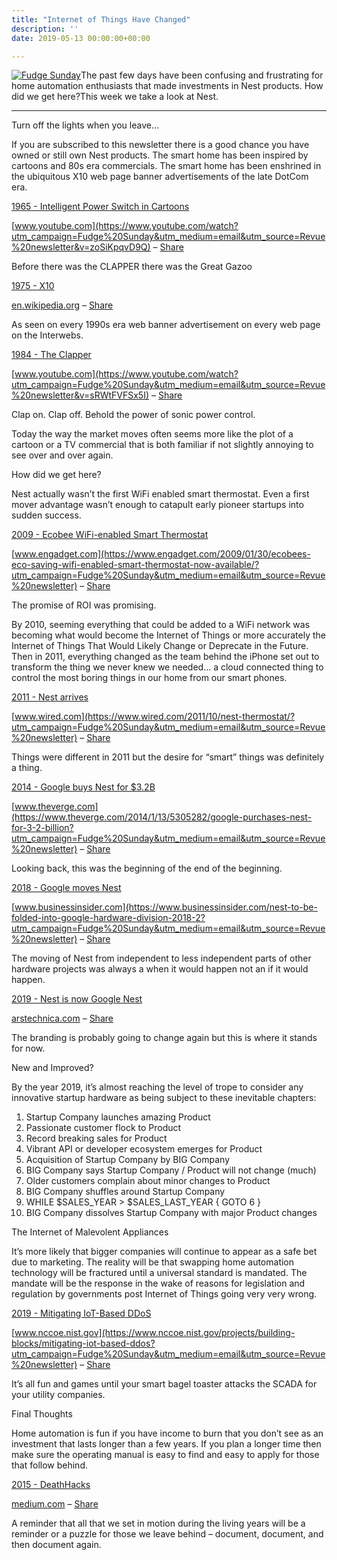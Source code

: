 ```yaml
---
title: "Internet of Things Have Changed"
description: ''
date: 2019-05-13 00:00:00+00:00

---
```


[![Fudge Sunday](https://substack.com/static/b418d00d086df167c47c3e481ad92aaa/f058b/fudgesunday.png "Fudge Sunday")](https://substackcdn.com/image/fetch/f_auto,q_auto:good,fl_progressive:steep/https%3A%2F%2Fsubstack.com%2Fstatic%2Fb418d00d086df167c47c3e481ad92aaa%2Ff058b%2Ffudgesunday.png)The past few days have been confusing and frustrating for home automation enthusiasts that made investments in Nest products. How did we get here?This week we take a look at Nest.



---

Turn off the lights when you leave…

If you are subscribed to this newsletter there is a good chance you have owned or still own Nest products. The smart home has been inspired by cartoons and 80s era commercials. The smart home has been enshrined in the ubiquitous X10 web page banner advertisements of the late DotCom era.

[1965 - Intelligent Power Switch in Cartoons](https://www.youtube.com/watch?utm_campaign=Fudge%20Sunday&utm_medium=email&utm_source=Revue%20newsletter&v=zoSiKpqvD9Q)

[www.youtube.com](https://www.youtube.com/watch?utm_campaign=Fudge%20Sunday&utm_medium=email&utm_source=Revue%20newsletter&v=zoSiKpqvD9Q) – [Share](http://rev.vu/M2xP5R?utm_campaign=Issue&utm_content=share&utm_medium=email&utm_source=Fudge+Sunday)

Before there was the CLAPPER there was the Great Gazoo

[1975 - X10](https://en.wikipedia.org/wiki/X10_(industry_standard)?utm_campaign=Fudge%20Sunday&utm_medium=email&utm_source=Revue%20newsletter)

[en.wikipedia.org](https://en.wikipedia.org/wiki/X10_(industry_standard)?utm_campaign=Fudge%20Sunday&utm_medium=email&utm_source=Revue%20newsletter) – [Share](http://rev.vu/XG9m8E?utm_campaign=Issue&utm_content=share&utm_medium=email&utm_source=Fudge+Sunday)

As seen on every 1990s era web banner advertisement on every web page on the Interwebs.

[1984 - The Clapper](https://www.youtube.com/watch?utm_campaign=Fudge%20Sunday&utm_medium=email&utm_source=Revue%20newsletter&v=sRWtFVFSx5I)

[www.youtube.com](https://www.youtube.com/watch?utm_campaign=Fudge%20Sunday&utm_medium=email&utm_source=Revue%20newsletter&v=sRWtFVFSx5I) – [Share](http://rev.vu/vQDrkV?utm_campaign=Issue&utm_content=share&utm_medium=email&utm_source=Fudge+Sunday)

Clap on. Clap off. Behold the power of sonic power control.

Today the way the market moves often seems more like the plot of a cartoon or a TV commercial that is both familiar if not slightly annoying to see over and over again.

How did we get here?

Nest actually wasn’t the first WiFi enabled smart thermostat. Even a first mover advantage wasn’t enough to catapult early pioneer startups into sudden success.

[2009 - Ecobee WiFi-enabled Smart Thermostat](https://www.engadget.com/2009/01/30/ecobees-eco-saving-wifi-enabled-smart-thermostat-now-available/?utm_campaign=Fudge%20Sunday&utm_medium=email&utm_source=Revue%20newsletter)

[www.engadget.com](https://www.engadget.com/2009/01/30/ecobees-eco-saving-wifi-enabled-smart-thermostat-now-available/?utm_campaign=Fudge%20Sunday&utm_medium=email&utm_source=Revue%20newsletter) – [Share](http://rev.vu/Yl9k3B?utm_campaign=Issue&utm_content=share&utm_medium=email&utm_source=Fudge+Sunday)

The promise of ROI was promising.

By 2010, seeming everything that could be added to a WiFi network was becoming what would become the Internet of Things or more accurately the Internet of Things That Would Likely Change or Deprecate in the Future. Then in 2011, everything changed as the team behind the iPhone set out to transform the thing we never knew we needed… a cloud connected thing to control the most boring things in our home from our smart phones.

[2011 - Nest arrives](https://www.wired.com/2011/10/nest-thermostat/?utm_campaign=Fudge%20Sunday&utm_medium=email&utm_source=Revue%20newsletter)

[www.wired.com](https://www.wired.com/2011/10/nest-thermostat/?utm_campaign=Fudge%20Sunday&utm_medium=email&utm_source=Revue%20newsletter) – [Share](http://rev.vu/69PKd2?utm_campaign=Issue&utm_content=share&utm_medium=email&utm_source=Fudge+Sunday)

Things were different in 2011 but the desire for “smart” things was definitely a thing.

[2014 - Google buys Nest for $3.2B](https://www.theverge.com/2014/1/13/5305282/google-purchases-nest-for-3-2-billion?utm_campaign=Fudge%20Sunday&utm_medium=email&utm_source=Revue%20newsletter)

[www.theverge.com](https://www.theverge.com/2014/1/13/5305282/google-purchases-nest-for-3-2-billion?utm_campaign=Fudge%20Sunday&utm_medium=email&utm_source=Revue%20newsletter) – [Share](http://rev.vu/P9xvX8?utm_campaign=Issue&utm_content=share&utm_medium=email&utm_source=Fudge+Sunday)

Looking back, this was the beginning of the end of the beginning.

[2018 - Google moves Nest](https://www.businessinsider.com/nest-to-be-folded-into-google-hardware-division-2018-2?utm_campaign=Fudge%20Sunday&utm_medium=email&utm_source=Revue%20newsletter)

[www.businessinsider.com](https://www.businessinsider.com/nest-to-be-folded-into-google-hardware-division-2018-2?utm_campaign=Fudge%20Sunday&utm_medium=email&utm_source=Revue%20newsletter) – [Share](http://rev.vu/GlqVGl?utm_campaign=Issue&utm_content=share&utm_medium=email&utm_source=Fudge+Sunday)

The moving of Nest from independent to less independent parts of other hardware projects was always a when it would happen not an if it would happen.

[2019 - Nest is now Google Nest](https://arstechnica.com/gadgets/2019/05/nest-the-company-died-at-google-io-2019/?utm_campaign=Fudge%20Sunday&utm_medium=email&utm_source=Revue%20newsletter)

[arstechnica.com](https://arstechnica.com/gadgets/2019/05/nest-the-company-died-at-google-io-2019/?utm_campaign=Fudge%20Sunday&utm_medium=email&utm_source=Revue%20newsletter) – [Share](http://rev.vu/3BY7m9?utm_campaign=Issue&utm_content=share&utm_medium=email&utm_source=Fudge+Sunday)

The branding is probably going to change again but this is where it stands for now.

New and Improved?

By the year 2019, it’s almost reaching the level of trope to consider any innovative startup hardware as being subject to these inevitable chapters:

1. Startup Company launches amazing Product
2. Passionate customer flock to Product
3. Record breaking sales for Product
4. Vibrant API or developer ecosystem emerges for Product
5. Acquisition of Startup Company by BIG Company
6. BIG Company says Startup Company / Product will not change (much)
7. Older customers complain about minor changes to Product
8. BIG Company shuffles around Startup Company
9. WHILE $SALES\_YEAR > $SALES\_LAST\_YEAR { GOTO 6 }
10. BIG Company dissolves Startup Company with major Product changes

The Internet of Malevolent Appliances

It’s more likely that bigger companies will continue to appear as a safe bet due to marketing. The reality will be that swapping home automation technology will be fractured until a universal standard is mandated. The mandate will be the response in the wake of reasons for legislation and regulation by governments post Internet of Things going very very wrong.

[2019 - Mitigating IoT-Based DDoS](https://www.nccoe.nist.gov/projects/building-blocks/mitigating-iot-based-ddos?utm_campaign=Fudge%20Sunday&utm_medium=email&utm_source=Revue%20newsletter)

[www.nccoe.nist.gov](https://www.nccoe.nist.gov/projects/building-blocks/mitigating-iot-based-ddos?utm_campaign=Fudge%20Sunday&utm_medium=email&utm_source=Revue%20newsletter) – [Share](http://rev.vu/8qMk35?utm_campaign=Issue&utm_content=share&utm_medium=email&utm_source=Fudge+Sunday)

It’s all fun and games until your smart bagel toaster attacks the SCADA for your utility companies.

Final Thoughts

Home automation is fun if you have income to burn that you don’t see as an investment that lasts longer than a few years. If you plan a longer time then make sure the operating manual is easy to find and easy to apply for those that follow behind.

[2015 - DeathHacks](https://medium.com/message/deathhacks-b767903b7c15?utm_campaign=Fudge%20Sunday&utm_medium=email&utm_source=Revue%20newsletter)

[medium.com](https://medium.com/message/deathhacks-b767903b7c15?utm_campaign=Fudge%20Sunday&utm_medium=email&utm_source=Revue%20newsletter) – [Share](http://rev.vu/aebd95?utm_campaign=Issue&utm_content=share&utm_medium=email&utm_source=Fudge+Sunday)

A reminder that all that we set in motion during the living years will be a reminder or a puzzle for those we leave behind – document, document, and then document again.

